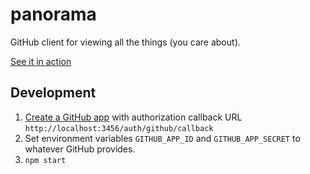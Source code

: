 # panorama

GitHub client for viewing all the things (you care about).

[See it in action](http://panorama.pulseenergy.com)

## Development

 1. [Create a GitHub app](https://github.com/settings/applications/new) with authorization callback URL `http://localhost:3456/auth/github/callback`
 1. Set environment variables `GITHUB_APP_ID` and `GITHUB_APP_SECRET` to whatever GitHub provides.
 1. `npm start`
